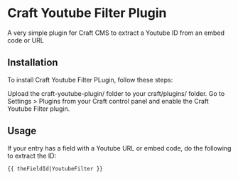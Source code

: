 # Craft Youtube Filter Plugin
A very simple plugin for Craft CMS to extract a Youtube ID from an embed code or URL

## Installation

To install Craft Youtube Filter PLugin, follow these steps:

Upload the craft-youtube-plugin/ folder to your craft/plugins/ folder.
Go to Settings > Plugins from your Craft control panel and enable the Craft Youtube Filter plugin.

## Usage

If your entry has a field with a Youtube URL or embed code, do the following to extract the ID:

```jinja
{{ theFieldId|YoutubeFilter }}
```

